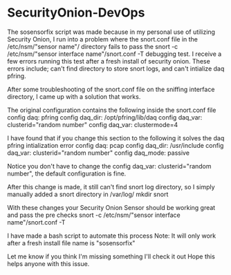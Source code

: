 # SecurityOnion-DevOps

The sosensorfix script was made because in my personal use of utilizing Security Onion, I run into a problem where the snort.conf file in the /etc/nsm/"sensor name"/ directory fails to pass the snort -c /etc/nsm/"sensor interface name"/snort.conf -T debugging test. I receive a few errors running this test after a fresh install of security onion. These errors include; can't find directory to store snort logs, and can't intialize daq pfring.

After some troubleshooting of the snort.conf file on the sniffing interface directory, I came up with a solution that works.

The original configuration contains the following inside the snort.conf file
config daq: pfring
config daq_dir: /opt/pfring/lib/daq
config daq_var: clusterid="random number"
config daq_var: clustermode=4

I have found that if you change this section to the following it solves the daq pfring intialization error
config daq: pcap
config daq_dir: /usr/include
config daq_var: clusterid="random number"
config daq_mode: passive

Notice you don't have to change the config daq_var: clusterid="random number", the default configuration is fine.

After this change is made, it still can't find snort log directory, so I simply manually added a snort directory in /var/log/
mkdir snort

With these changes your Security Onion Sensor should be working great and pass the pre checks
snort -c /etc/nsm/"sensor interface name"/snort.conf -T

I have made a bash script to automate this process
Note: It will only work after a fresh install
file name is "sosensorfix"

Let me know if you think I'm missing something I'll check it out
Hope this helps anyone with this issue.
